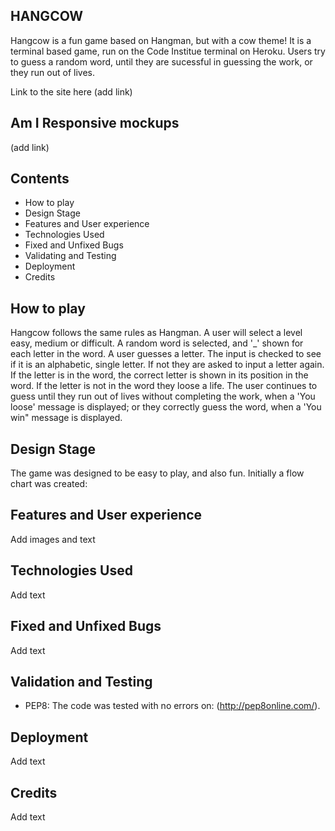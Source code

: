 ## HANGCOW 
Hangcow is a fun game based on Hangman, but with a cow theme! It is a terminal based game, run on the Code Institue terminal on Heroku. Users try to guess a random word, until they are sucessful in guessing the work, or they run out of lives.

Link to the site here (add link)

## Am I Responsive mockups
(add link)

## Contents
* How to play
* Design Stage
* Features and User experience
* Technologies Used
* Fixed and Unfixed Bugs
* Validating and Testing
* Deployment
* Credits


## How to play

Hangcow follows the same rules as Hangman. A user will select a level easy, medium or difficult. A random word is selected, and '_' shown for each letter in the word. A user guesses a letter. The input is checked to see if it is an alphabetic, single letter. If not they are asked to input a letter again. If the letter is in the word, the correct letter is shown in its position in the word. If the letter is not in the word they loose a life. The user continues to guess until they run out of lives without completing the work, when a 'You loose' message is displayed; or they correctly guess the word, when a 'You win" message is displayed.

## Design Stage

The game was designed to be easy to play, and also fun.
Initially a flow chart was created: 


## Features and User experience

Add images and text

## Technologies Used

Add text

## Fixed and Unfixed Bugs

Add text

## Validation and Testing

* PEP8: The code was tested with no errors on: (http://pep8online.com/).

## Deployment

Add text

## Credits

Add text